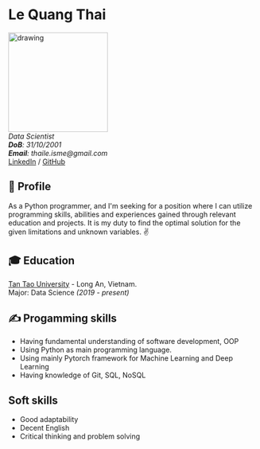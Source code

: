 # Le Quang Thai

<img src="https://github.com/thaile-isme/my-digital-cv/blob/gh-pages/img/me.jpg?raw=true" alt="drawing" style="width:200px;"/> <br>
_Data Scientist_ <br>
_**DoB**: 31/10/2001_ <br>
_**Email**: thaile.isme@gmail.com_ <br>
[LinkedIn](https://www.linkedin.com/in/thaileisme/) / [GitHub](https://github.com/thaile-isme/)

## 🎯 Profile
As a Python programmer, and I'm seeking for a position  where I can utilize programming skills, abilities and experiences gained through relevant education and projects. It is my duty to find the optimal solution for the given limitations and unknown variables. ✌️ <br> 


## 🎓 Education

[Tan Tao University](https://www.ttu.edu.vn/) - Long An, Vietnam. <br>
Major: Data Science  _(2019 - present)_

## ✍️ Progamming skills
- Having fundamental understanding of software development, OOP
- Using Python as main programming language.
- Using mainly Pytorch framework for Machine Learning and Deep Learning 
- Having knowledge of Git, SQL, NoSQL

## Soft skills
- Good adaptability
- Decent English
- Critical thinking and problem solving
